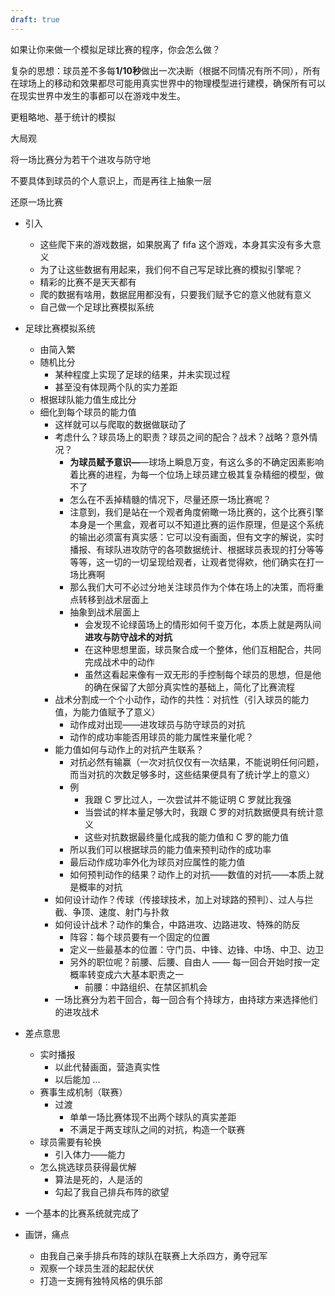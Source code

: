 ```yaml
---
draft: true
---
```


如果让你来做一个模拟足球比赛的程序，你会怎么做？

复杂的思想：球员差不多每**1/10秒**做出一次决断（根据不同情况有所不同），所有在球场上的移动和效果都尽可能用真实世界中的物理模型进行建模，确保所有可以在现实世界中发生的事都可以在游戏中发生。

更粗略地、基于统计的模拟

大局观

将一场比赛分为若干个进攻与防守地

不要具体到球员的个人意识上，而是再往上抽象一层



还原一场比赛

- 引入
    - 这些爬下来的游戏数据，如果脱离了 fifa 这个游戏，本身其实没有多大意义
    - 为了让这些数据有用起来，我们何不自己写足球比赛的模拟引擎呢？
    - 精彩的比赛不是天天都有
    - 爬的数据有啥用，数据屁用都没有，只要我们赋予它的意义他就有意义
    - 自己做一个足球比赛模拟系统
    
- 足球比赛模拟系统
    - 由简入繁
    - 随机比分
        - 某种程度上实现了足球的结果，并未实现过程
        - 甚至没有体现两个队的实力差距
    - 根据球队能力值生成比分
    - 细化到每个球员的能力值
        - 这样就可以与爬取的数据做联动了
        - 考虑什么？球员场上的职责？球员之间的配合？战术？战略？意外情况？
            - **为球员赋予意识—**—球场上瞬息万变，有这么多的不确定因素影响着比赛的进程，为每一个位场上球员建立极其复杂精细的模型，做不了
            - 怎么在不丢掉精髓的情况下，尽量还原一场比赛呢？
            - 注意到，我们是站在一个观者角度俯瞰一场比赛的，这个比赛引擎本身是一个黑盒，观者可以不知道比赛的运作原理，但是这个系统的输出必须富有真实感：它可以没有画面，但有文字的解说，实时播报、有球队进攻防守的各项数据统计、根据球员表现的打分等等等等，这一切的一切呈现给观者，让观者觉得欸，他们确实在打一场比赛啊
            - 那么我们大可不必过分地关注球员作为个体在场上的决策，而将重点转移到战术层面上
            - 抽象到战术层面上
                - 会发现不论绿茵场上的情形如何千变万化，本质上就是两队间**进攻与防守战术的对抗**
                - 在这种思想里面，球员聚合成一个整体，他们互相配合，共同完成战术中的动作
                - 虽然这看起来像有一双无形的手控制每个球员的思想，但是他的确在保留了大部分真实性的基础上，简化了比赛流程
        - 战术分割成一个个小动作，动作的共性：对抗性（引入球员的能力值，为能力值赋予了意义）
            - 动作成对出现——进攻球员与防守球员的对抗
            - 动作的成功率能否用球员的能力属性来量化呢？
        - 能力值如何与动作上的对抗产生联系？
            - 对抗必然有输赢（一次对抗仅仅有一次结果，不能说明任何问题，而当对抗的次数足够多时，这些结果便具有了统计学上的意义）
            - 例
                - 我跟 C 罗比过人，一次尝试并不能证明 C 罗就比我强
                - 当尝试的样本量足够大时，我跟 C 罗的对抗数据便具有统计意义
                - 这些对抗数据最终量化成我的能力值和 C 罗的能力值
            - 所以我们可以根据球员的能力值来预判动作的成功率
            - 最后动作成功率外化为球员对应属性的能力值
            - 如何预判动作的结果？动作上的对抗——数值的对抗——本质上就是概率的对抗
        - 如何设计动作？传球（传接球技术，加上对球路的预判）、过人与拦截、争顶、速度、射门与扑救
        - 如何设计战术？动作的集合，中路进攻、边路进攻、特殊的防反
            - 阵容：每个球员要有一个固定的位置
            - 定义一些最基本的位置：守门员、中锋、边锋、中场、中卫、边卫
            - 另外的职位呢？前腰、后腰、自由人 —— 每一回合开始时按一定概率转变成六大基本职责之一
                - 前腰：中路组织、在禁区抓机会
        - 一场比赛分为若干回合，每一回合有个持球方，由持球方来选择他们的进攻战术
- 差点意思
    - 实时播报
        - 以此代替画面，营造真实性
        - 以后能加 ...
    - 赛事生成机制（联赛）
        - 过渡
            - 单单一场比赛体现不出两个球队的真实差距
            - 不满足于两支球队之间的对抗，构造一个联赛
    - 球员需要有轮换
        - 引入体力——能力
    - 怎么挑选球员获得最优解
        - 算法是死的，人是活的
        - 勾起了我自己排兵布阵的欲望
- 一个基本的比赛系统就完成了
- 画饼，痛点
    - 由我自己亲手排兵布阵的球队在联赛上大杀四方，勇夺冠军
    - 观察一个球员生涯的起起伏伏
    - 打造一支拥有独特风格的俱乐部





